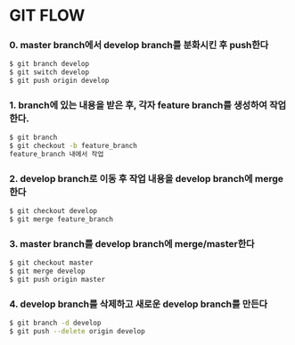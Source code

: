 # GIT FLOW





### 0. master branch에서 develop branch를 분화시킨 후 push한다

```bash 
$ git branch develop
$ git switch develop
$ git push origin develop
```



### 1. branch에 있는 내용을 받은 후, 각자 feature branch를 생성하여 작업한다.

```bash
$ git branch
$ git checkout -b feature_branch
feature_branch 내에서 작업
```



### 2. develop branch로 이동 후 작업 내용을 develop branch에 merge한다

```bash
$ git checkout develop
$ git merge feature_branch
```



### 3. master branch를 develop branch에 merge/master한다

```bash
$ git checkout master
$ git merge develop 
$ git push origin master
```



### 4. develop branch를 삭제하고 새로운 develop branch를 만든다

```bash
$ git branch -d develop
$ git push --delete origin develop
```

